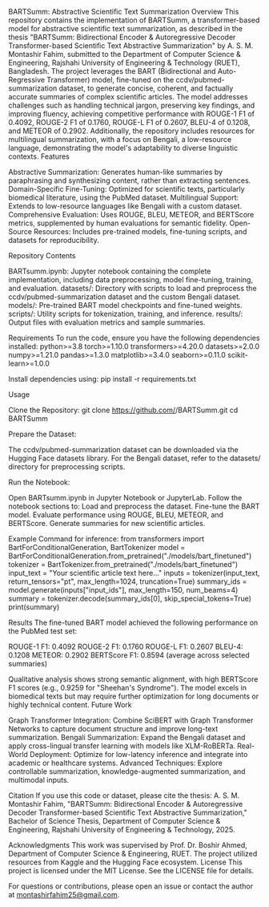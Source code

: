 BARTSumm: Abstractive Scientific Text Summarization
Overview
This repository contains the implementation of BARTSumm, a transformer-based model for abstractive scientific text summarization, as described in the thesis "BARTSumm: Bidirectional Encoder & Autoregressive Decoder Transformer-based Scientific Text Abstractive Summarization" by A. S. M. Montashir Fahim, submitted to the Department of Computer Science & Engineering, Rajshahi University of Engineering & Technology (RUET), Bangladesh.
The project leverages the BART (Bidirectional and Auto-Regressive Transformer) model, fine-tuned on the ccdv/pubmed-summarization dataset, to generate concise, coherent, and factually accurate summaries of complex scientific articles. The model addresses challenges such as handling technical jargon, preserving key findings, and improving fluency, achieving competitive performance with ROUGE-1 F1 of 0.4092, ROUGE-2 F1 of 0.1760, ROUGE-L F1 of 0.2607, BLEU-4 of 0.1208, and METEOR of 0.2902.
Additionally, the repository includes resources for multilingual summarization, with a focus on Bengali, a low-resource language, demonstrating the model's adaptability to diverse linguistic contexts.
Features

Abstractive Summarization: Generates human-like summaries by paraphrasing and synthesizing content, rather than extracting sentences.
Domain-Specific Fine-Tuning: Optimized for scientific texts, particularly biomedical literature, using the PubMed dataset.
Multilingual Support: Extends to low-resource languages like Bengali with a custom dataset.
Comprehensive Evaluation: Uses ROUGE, BLEU, METEOR, and BERTScore metrics, supplemented by human evaluations for semantic fidelity.
Open-Source Resources: Includes pre-trained models, fine-tuning scripts, and datasets for reproducibility.

Repository Contents

BARTsumm.ipynb: Jupyter notebook containing the complete implementation, including data preprocessing, model fine-tuning, training, and evaluation.
datasets/: Directory with scripts to load and preprocess the ccdv/pubmed-summarization dataset and the custom Bengali dataset.
models/: Pre-trained BART model checkpoints and fine-tuned weights.
scripts/: Utility scripts for tokenization, training, and inference.
results/: Output files with evaluation metrics and sample summaries.

Requirements
To run the code, ensure you have the following dependencies installed:
python>=3.8
torch>=1.10.0
transformers>=4.20.0
datasets>=2.0.0
numpy>=1.21.0
pandas>=1.3.0
matplotlib>=3.4.0
seaborn>=0.11.0
scikit-learn>=1.0.0

Install dependencies using:
pip install -r requirements.txt

Usage

Clone the Repository:
git clone https://github.com/<your-username>/BARTSumm.git
cd BARTSumm


Prepare the Dataset:

The ccdv/pubmed-summarization dataset can be downloaded via the Hugging Face datasets library.
For the Bengali dataset, refer to the datasets/ directory for preprocessing scripts.


Run the Notebook:

Open BARTsumm.ipynb in Jupyter Notebook or JupyterLab.
Follow the notebook sections to:
Load and preprocess the dataset.
Fine-tune the BART model.
Evaluate performance using ROUGE, BLEU, METEOR, and BERTScore.
Generate summaries for new scientific articles.




Example Command for inference:
from transformers import BartForConditionalGeneration, BartTokenizer
model = BartForConditionalGeneration.from_pretrained("./models/bart_finetuned")
tokenizer = BartTokenizer.from_pretrained("./models/bart_finetuned")
input_text = "Your scientific article text here..."
inputs = tokenizer(input_text, return_tensors="pt", max_length=1024, truncation=True)
summary_ids = model.generate(inputs["input_ids"], max_length=150, num_beams=4)
summary = tokenizer.decode(summary_ids[0], skip_special_tokens=True)
print(summary)



Results
The fine-tuned BART model achieved the following performance on the PubMed test set:

ROUGE-1 F1: 0.4092
ROUGE-2 F1: 0.1760
ROUGE-L F1: 0.2607
BLEU-4: 0.1208
METEOR: 0.2902
BERTScore F1: 0.8594 (average across selected summaries)

Qualitative analysis shows strong semantic alignment, with high BERTScore F1 scores (e.g., 0.9259 for "Sheehan's Syndrome"). The model excels in biomedical texts but may require further optimization for long documents or highly technical content.
Future Work

Graph Transformer Integration: Combine SciBERT with Graph Transformer Networks to capture document structure and improve long-text summarization.
Bengali Summarization: Expand the Bengali dataset and apply cross-lingual transfer learning with models like XLM-RoBERTa.
Real-World Deployment: Optimize for low-latency inference and integrate into academic or healthcare systems.
Advanced Techniques: Explore controllable summarization, knowledge-augmented summarization, and multimodal inputs.

Citation
If you use this code or dataset, please cite the thesis:
A. S. M. Montashir Fahim, "BARTSumm: Bidirectional Encoder & Autoregressive Decoder Transformer-based Scientific Text Abstractive Summarization," Bachelor of Science Thesis, Department of Computer Science & Engineering, Rajshahi University of Engineering & Technology, 2025.

Acknowledgments
This work was supervised by Prof. Dr. Boshir Ahmed, Department of Computer Science & Engineering, RUET. The project utilized resources from Kaggle and the Hugging Face ecosystem.
License
This project is licensed under the MIT License. See the LICENSE file for details.

For questions or contributions, please open an issue or contact the author at <montashirfahim25@gmail.com>.
